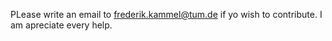 PLease write an email to frederik.kammel@tum.de if yo wish to contribute. I am apreciate every help.